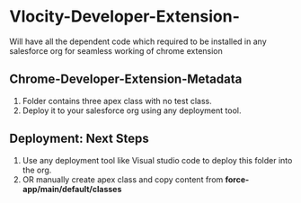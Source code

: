 # Vlocity-Developer-Extension-
Will have all the dependent code which required to be installed in any salesforce org for seamless working of chrome extension

##  Chrome-Developer-Extension-Metadata 
1. Folder contains three apex class with no test class. 
2. Deploy it to your salesforce org using  any deployment tool.



## Deployment: Next Steps

1.  Use any deployment tool like Visual studio code to deploy this folder into the org.
2.  OR manually create apex class and copy content from  **force-app/main/default/classes**


